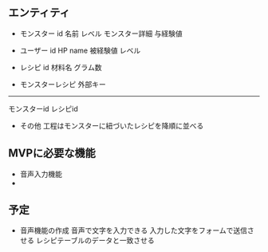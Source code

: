 ## エンティティ
- モンスター
id
名前
レベル
モンスター詳細
与経験値

- ユーザー
id
HP
name
被経験値
レベル

- レシピ
id
材料名
グラム数

- モンスターレシピ
外部キー
-------
モンスターid
レシピid

- その他
工程はモンスターに紐づいたレシピを降順に並べる

## MVPに必要な機能
- 音声入力機能
- 
## 予定
- 音声機能の作成
音声で文字を入力できる
入力した文字をフォームで送信させる
レシピテーブルのデータと一致させる

